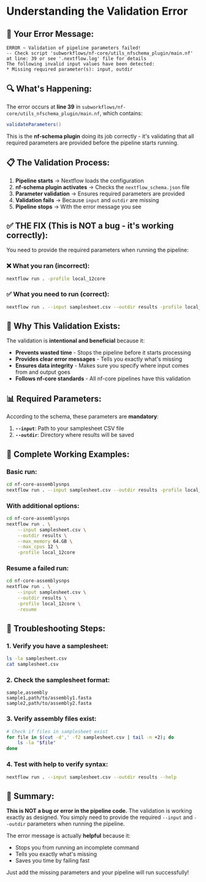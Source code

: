 # Understanding the Validation Error

## 🚨 Your Error Message:
```
ERROR ~ Validation of pipeline parameters failed!
-- Check script 'subworkflows/nf-core/utils_nfschema_plugin/main.nf' at line: 39 or see '.nextflow.log' file for details
The following invalid input values have been detected:
* Missing required parameter(s): input, outdir
```

## 🔍 What's Happening:

The error occurs at **line 39** in `subworkflows/nf-core/utils_nfschema_plugin/main.nf`, which contains:

```groovy
validateParameters()
```

This is the **nf-schema plugin** doing its job correctly - it's validating that all required parameters are provided before the pipeline starts running.

## 📋 The Validation Process:

1. **Pipeline starts** → Nextflow loads the configuration
2. **nf-schema plugin activates** → Checks the `nextflow_schema.json` file
3. **Parameter validation** → Ensures required parameters are provided
4. **Validation fails** → Because `input` and `outdir` are missing
5. **Pipeline stops** → With the error message you see

## ✅ **THE FIX** (This is NOT a bug - it's working correctly):

You need to provide the required parameters when running the pipeline:

### ❌ What you ran (incorrect):
```bash
nextflow run . -profile local_12core
```

### ✅ What you need to run (correct):
```bash
nextflow run . --input samplesheet.csv --outdir results -profile local_12core
```

## 🎯 Why This Validation Exists:

The validation is **intentional and beneficial** because it:
- **Prevents wasted time** - Stops the pipeline before it starts processing
- **Provides clear error messages** - Tells you exactly what's missing
- **Ensures data integrity** - Makes sure you specify where input comes from and output goes
- **Follows nf-core standards** - All nf-core pipelines have this validation

## 📊 Required Parameters:

According to the schema, these parameters are **mandatory**:

1. **`--input`**: Path to your samplesheet CSV file
2. **`--outdir`**: Directory where results will be saved

## 🚀 Complete Working Examples:

### Basic run:
```bash
cd nf-core-assemblysnps
nextflow run . --input samplesheet.csv --outdir results -profile local_12core
```

### With additional options:
```bash
cd nf-core-assemblysnps
nextflow run . \
    --input samplesheet.csv \
    --outdir results \
    --max_memory 64.GB \
    --max_cpus 12 \
    -profile local_12core
```

### Resume a failed run:
```bash
cd nf-core-assemblysnps
nextflow run . \
    --input samplesheet.csv \
    --outdir results \
    -profile local_12core \
    -resume
```

## 🔧 Troubleshooting Steps:

### 1. Verify you have a samplesheet:
```bash
ls -la samplesheet.csv
cat samplesheet.csv
```

### 2. Check the samplesheet format:
```csv
sample,assembly
sample1,path/to/assembly1.fasta
sample2,path/to/assembly2.fasta
```

### 3. Verify assembly files exist:
```bash
# Check if files in samplesheet exist
for file in $(cut -d',' -f2 samplesheet.csv | tail -n +2); do
    ls -la "$file"
done
```

### 4. Test with help to verify syntax:
```bash
nextflow run . --input samplesheet.csv --outdir results --help
```

## 📝 Summary:

**This is NOT a bug or error in the pipeline code.** The validation is working exactly as designed. You simply need to provide the required `--input` and `--outdir` parameters when running the pipeline.

The error message is actually **helpful** because it:
- Stops you from running an incomplete command
- Tells you exactly what's missing
- Saves you time by failing fast

Just add the missing parameters and your pipeline will run successfully!